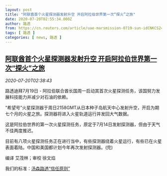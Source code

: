 ```yaml
---
layout: post
title: "阿联酋首个火星探测器发射升空 开启阿拉伯世界第一次“探火”之旅"
date: 2020-07-20T02:55:34.000Z
author: 路透
from: https://cn.reuters.com/article/uae-marsmission-0719-sun-idCNKCS24L085
tags: [ 路透 ]
categories: [ news, 路透 ]
---
```

<!--1595213734000-->
[阿联酋首个火星探测器发射升空 开启阿拉伯世界第一次“探火”之旅](https://cn.reuters.com/article/uae-marsmission-0719-sun-idCNKCS24L085)
------

<div>
<div><i>2020-07-20T02:38:43</i></div><div class="StandardArticleBody_body"><p>路透迪拜7月19日 - 阿拉伯联合酋长国周一启动其首次火星探测任务，该国努力发展科技能力并减少对石油的依赖。 </p><p>“希望号”火星探测器于周日2158GMT从日本种子岛航天中心发射升空，开启为期七个月的火星之旅。探测器将进入火星轨道运行并发回大气数据。     </p><p>这是阿拉伯世界的第一次火星探测任务，原定于7月14日发射探测器，但由于天气不佳两度推迟。 </p><p>目前有八项火星探测任务正在进行当中，有些探测器绕着火星运行，有些已在火星表面着陆。中国和美国都计划今年再次发射探测器。(完) </p><div class="Attribution_container"><div class="Attribution_attribution"><p class="Attribution_content">编译 艾茂林；审校 徐文焰 </p></div></div><div class="StandardArticleBody_trustBadgeContainer"><span class="StandardArticleBody_trustBadgeTitle">我们的标准：</span><span class="trustBadgeUrl"><a href="https://www.thomsonreuters.cn/content/dam/openweb/documents/pdf/china/brochures/about-us-1.pdf">汤森路透“信任原则”</a></span></div></div>
</div>
